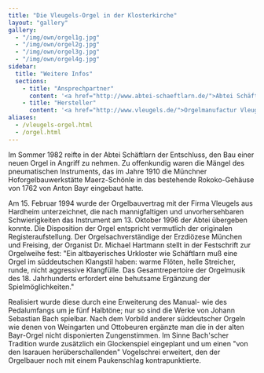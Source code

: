 ```yaml
---
title: "Die Vleugels-Orgel in der Klosterkirche"
layout: "gallery"
gallery:
  - "/img/own/orgel1g.jpg"
  - "/img/own/orgel2g.jpg"
  - "/img/own/orgel3g.jpg" 
  - "/img/own/orgel4g.jpg"
sidebar:
  title: "Weitere Infos"
  sections:
    - title: "Ansprechpartner"
      content: '<a href="http://www.abtei-schaeftlarn.de/">Abtei Schäftlarn</a>'
    - title: "Hersteller"
      content: '<a href="http://www.vleugels.de/">Orgelmanufactur Vleugels</a>'
aliases:
  - /vleugels-orgel.html
  - /orgel.html
---
```


Im Sommer 1982 reifte in der Abtei Schäftlarn der Entschluss, den Bau einer neuen Orgel in Angriff zu nehmen. Zu offenkundig waren die Mängel des pneumatischen Instruments, das im Jahre 1910 die Münchner Hoforgelbauwerkstätte Maerz-Schönle in das bestehende Rokoko-Gehäuse von 1762 von Anton Bayr eingebaut hatte.

Am 15. Februar 1994 wurde der Orgelbauvertrag mit der Firma Vleugels aus Hardheim unterzeichnet, die nach mannigfaltigen und unvorhersehbaren Schwierigkeiten das Instrument am 13. Oktober 1996 der Abtei übergeben konnte. Die Disposition der Orgel entspricht vermutlich der originalen Registeraufstellung. Der Orgelsachverständige der Erzdiözese München und Freising, der Organist Dr. Michael Hartmann stellt in der Festschrift zur Orgelweihe fest: "Ein altbayerisches Urkloster wie Schäftlarn muß eine Orgel im süddeutschen Klangstil haben: warme Flöten, helle Streicher, runde, nicht aggressive Klangfülle. Das Gesamtrepertoire der Orgelmusik des 18. Jahrhunderts erfordert eine behutsame Ergänzung der Spielmöglichkeiten."

Realisiert wurde diese durch eine Erweiterung des Manual- wie des Pedalumfangs um je fünf Halbtöne; nur so sind die Werke von Johann Sebastian Bach spielbar. Nach dem Vorbild anderer süddeutscher Orgeln wie denen von Weingarten und Ottobeuren ergänzte man die in der alten Bayr-Orgel nicht disponierten Zungenstimmen. Im Sinne Bach'scher Tradition wurde zusätzlich ein Glockenspiel eingeplant und um einen "von den Isarauen herüberschallenden" Vogelschrei erweitert, den der Orgelbauer noch mit einem Paukenschlag kontrapunktierte.